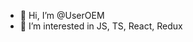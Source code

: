 - 👋 Hi, I’m @UserOEM
- 👀 I’m interested in JS, TS, React, Redux


<!---
UserOEM/UserOEM is a ✨ special ✨ repository because its `README.md` (this file) appears on your GitHub profile.
You can click the Preview link to take a look at your changes.
--->
